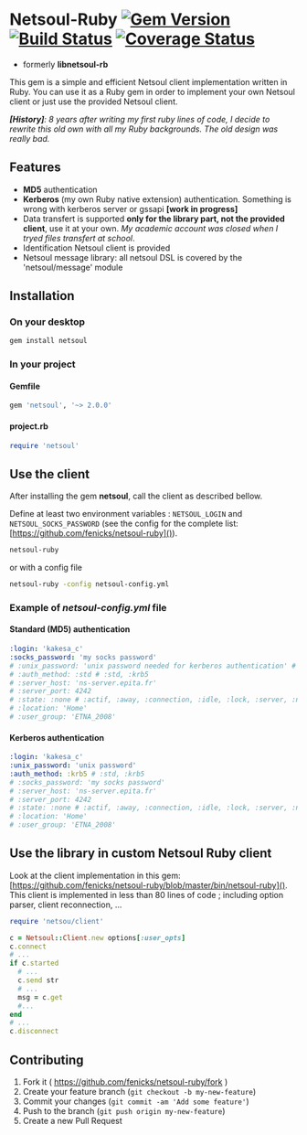 # Netsoul-Ruby [![Gem Version](https://badge.fury.io/rb/netsoul.svg)](http://badge.fury.io/rb/netsoul) [![Build Status](https://travis-ci.org/fenicks/netsoul-ruby.svg?branch=master)](https://travis-ci.org/fenicks/netsoul-ruby) [![Coverage Status](https://coveralls.io/repos/fenicks/netsoul-ruby/badge.svg?branch=master&service=github)](https://coveralls.io/github/fenicks/netsoul-ruby?branch=master)

* formerly __libnetsoul-rb__

This gem is a simple and efficient Netsoul client implementation written in Ruby.
You can use it as a Ruby gem in order to implement your own Netsoul client or just use the provided Netsoul client.

*__[History]__: 8 years after writing my first ruby lines of code, I decide to rewrite this old own with all my Ruby backgrounds. The old design was really bad.*

## Features

* __MD5__ authentication
* __Kerberos__ (my own Ruby native extension) authentication. Something is wrong with kerberos server or gssapi __[work in progress]__
* Data transfert is supported **only for the library part, not the provided client**, use it at your own. _My academic account was closed when I tryed files transfert at school_.
* Identification Netsoul client is provided
* Netsoul message library: all netsoul DSL is covered by the 'netsoul/message' module

## Installation

### On your desktop

```ruby
gem install netsoul
```

### In your project

#### Gemfile

```ruby
gem 'netsoul', '~> 2.0.0'
```

#### project.rb

```ruby
require 'netsoul'
```

## Use the client

After installing the gem **netsoul**, call the client as described bellow.

Define at least two environment variables : `NETSOUL_LOGIN` and `NETSOUL_SOCKS_PASSWORD` (see the config for the complete list: [https://github.com/fenicks/netsoul-ruby]()).

```bash
netsoul-ruby
```

or with a config file

```bash
netsoul-ruby -config netsoul-config.yml
```

### Example of _netsoul-config.yml_ file

#### Standard (MD5) authentication

```yaml
:login: 'kakesa_c'
:socks_password: 'my socks password'
# :unix_password: 'unix password needed for kerberos authentication' # :auth_method must be set to :krb5
# :auth_method: :std # :std, :krb5
# :server_host: 'ns-server.epita.fr'
# :server_port: 4242
# :state: :none # :actif, :away, :connection, :idle, :lock, :server, :none
# :location: 'Home'
# :user_group: 'ETNA_2008'
```

#### Kerberos authentication

```yaml
:login: 'kakesa_c'
:unix_password: 'unix password'
:auth_method: :krb5 # :std, :krb5
# :socks_password: 'my socks password'
# :server_host: 'ns-server.epita.fr'
# :server_port: 4242
# :state: :none # :actif, :away, :connection, :idle, :lock, :server, :none
# :location: 'Home'
# :user_group: 'ETNA_2008'
```

## Use the library in custom Netsoul Ruby client

Look at the client implementation in this gem: [https://github.com/fenicks/netsoul-ruby/blob/master/bin/netsoul-ruby]().
This client is implemented in less than 80 lines of code ; including option parser, client reconnection, ...

```ruby
require 'netsou/client'

c = Netsoul::Client.new options[:user_opts]
c.connect
# ...
if c.started
  # ...
  c.send str
  # ...
  msg = c.get
  #...
end
# ...
c.disconnect
```

## Contributing

1. Fork it ( https://github.com/fenicks/netsoul-ruby/fork )
2. Create your feature branch (`git checkout -b my-new-feature`)
3. Commit your changes (`git commit -am 'Add some feature'`)
4. Push to the branch (`git push origin my-new-feature`)
5. Create a new Pull Request

